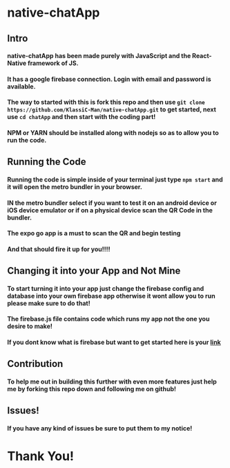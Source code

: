 # native-chatApp

## Intro
#### native-chatApp has been made purely with JavaScript and the React-Native framework of JS.
#### It has a google firebase connection. Login with email and password is available.
#### The way to started with this is fork this repo and then use `git clone https://github.com/KlassiC-Man/native-chatApp.git` to get started, next use `cd chatApp` and then start with the coding part!
#### NPM or YARN should be installed along with nodejs so as to allow you to run the code.

## Running the Code
#### Running the code is simple inside of your terminal just type `npm start` and it will open the metro bundler in your browser.
#### IN the metro bundler select if you want to test it on an android device or iOS device emulator or if on a physical device scan the QR Code in the bundler.
#### The expo go app is a must to scan the QR and begin testing
#### And that should fire it up for you!!!!

## Changing it into your App and **Not** Mine
#### To start turning it into your app just change the firebase config and database into your own firebase app otherwise it wont allow you to run please make sure to do that!
#### The firebase.js file contains code which runs my app not the one you desire to make!
#### If you dont know what is firebase but want to get started here is your [link](https://firebase.google.com)

## Contribution
#### To help me out in building this further with even more features just help me by forking this repo down and following me on github!

## Issues!
#### If you have any kind of issues be sure to put them to my notice!

# Thank You!
